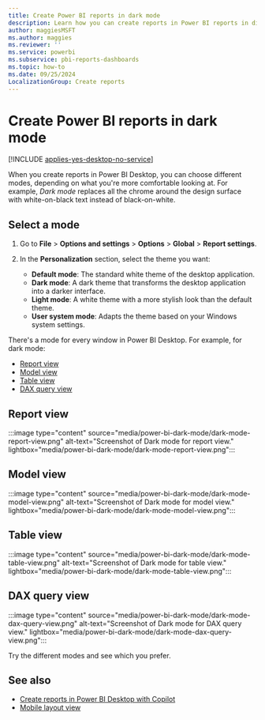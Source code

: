 ```yaml
---
title: Create Power BI reports in dark mode
description: Learn how you can create reports in Power BI reports in different modes.
author: maggiesMSFT
ms.author: maggies
ms.reviewer: ''
ms.service: powerbi
ms.subservice: pbi-reports-dashboards
ms.topic: how-to
ms.date: 09/25/2024
LocalizationGroup: Create reports
---
```

# Create Power BI reports in dark mode

[!INCLUDE [applies-yes-desktop-no-service](../includes/applies-yes-desktop-no-service.md)]

When you create reports in Power BI Desktop, you can choose different modes, depending on what you're more comfortable looking at. For example, *Dark mode* replaces all the chrome around the design surface with white-on-black text instead of black-on-white.

## Select a mode

1. Go to **File** > **Options and settings** > **Options** > **Global** > **Report settings**.
1. In the **Personalization** section, select the theme you want:

    - **Default mode**: The standard white theme of the desktop application.
    - **Dark mode**: A dark theme that transforms the desktop application into a darker interface.
    - **Light mode**: A white theme with a more stylish look than the default theme.
    - **User system mode**: Adapts the theme based on your Windows system settings.

There's a mode for every window in Power BI Desktop. For example, for dark mode:

- [Report view](#report-view)
- [Model view](#model-view)
- [Table view](#table-view)
- [DAX query view](#dax-query-view)
 
## Report view

:::image type="content" source="media/power-bi-dark-mode/dark-mode-report-view.png" alt-text="Screenshot of Dark mode for report view." lightbox="media/power-bi-dark-mode/dark-mode-report-view.png":::

## Model view

:::image type="content" source="media/power-bi-dark-mode/dark-mode-model-view.png" alt-text="Screenshot of Dark mode for model view." lightbox="media/power-bi-dark-mode/dark-mode-model-view.png":::

## Table view

:::image type="content" source="media/power-bi-dark-mode/dark-mode-table-view.png" alt-text="Screenshot of Dark mode for table view." lightbox="media/power-bi-dark-mode/dark-mode-table-view.png":::

## DAX query view

:::image type="content" source="media/power-bi-dark-mode/dark-mode-dax-query-view.png" alt-text="Screenshot of Dark mode for DAX query view." lightbox="media/power-bi-dark-mode/dark-mode-dax-query-view.png":::

Try the different modes and see which you prefer.

## See also

- [Create reports in Power BI Desktop with Copilot](copilot-create-desktop-report.md)
- [Mobile layout view](power-bi-create-mobile-optimized-report-mobile-layout-view.md)